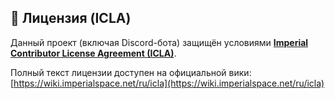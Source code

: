 ## 📄 Лицензия (ICLA)

Данный проект (включая Discord-бота) защищён условиями [**Imperial Contributor License Agreement (ICLA)**](https://wiki.imperialspace.net/ru/icla).

Полный текст лицензии доступен на официальной вики:
[https://wiki.imperialspace.net/ru/icla](https://wiki.imperialspace.net/ru/icla)
